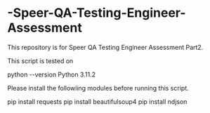 # -Speer-QA-Testing-Engineer-Assessment
This repository is for Speer QA Testing Engineer Assessment Part2.

This script is tested on

python --version
Python 3.11.2

Please install the followiing modules before running this script.

pip install requests
pip install beautifulsoup4
pip install ndjson
